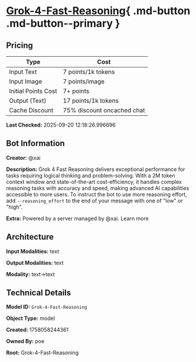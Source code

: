 # [Grok-4-Fast-Reasoning](https://poe.com/Grok-4-Fast-Reasoning){ .md-button .md-button--primary }

## Pricing

| Type | Cost |
|------|------|
| Input Text | 7 points/1k tokens |
| Input Image | 7 points/image |
| Initial Points Cost | 7+ points |
| Output (Text) | 17 points/1k tokens |
| Cache Discount | 75% discount oncached chat |

**Last Checked:** 2025-09-20 12:18:26.996696


## Bot Information

**Creator:** @xai

**Description:** Grok 4 Fast Reasoning delivers exceptional performance for tasks requiring logical thinking and problem-solving. With a 2M token context window and state-of-the-art cost-efficiency, it handles complex reasoning tasks with accuracy and speed, making advanced AI capabilities accessible to more users.
To instruct the bot to use more reasoning effort, add `--reasoning_effort` to the end of your message with one of "low" or "high".

**Extra:** Powered by a server managed by @xai. Learn more


## Architecture

**Input Modalities:** text

**Output Modalities:** text

**Modality:** text->text


## Technical Details

**Model ID:** `Grok-4-Fast-Reasoning`

**Object Type:** model

**Created:** 1758058244361

**Owned By:** poe

**Root:** Grok-4-Fast-Reasoning
